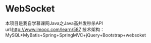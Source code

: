 # WebSocket
本项目是我自学慕课网Java之Java高并发秒杀API  
url:http://www.imooc.com/learn/587
技术架构：MySQL+MyBatis+Spring+SpringMVC+jQuery+Bootstrap+websoket

